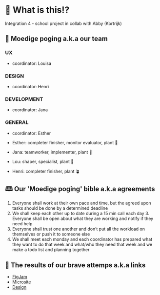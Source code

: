 # 🧐 What is this!?
Integration 4 - school project in collab with Abby (Kortrijk)

## 🧠 Moedige poging a.k.a our team
### UX
- coordinator: Louisa

### DESIGN
- coordinator: Henri

### DEVELOPMENT
- coordinator: Jana

### GENERAL
- coordinator: Esther
  
- Esther: completer finisher, monitor evaluator, plant 🌱
- Jana: teamworker, implementer, plant 🌱
- Lou: shaper, specialist, plant 🌵
- Henri: completer finisher, plant 🪴

## 🕮 Our 'Moedige poging' bible a.k.a agreements 
1. Everyone shall work at their own pace and time, but the agreed upon tasks should be done by a determined deadline
2. We shall keep each other up to date during a 15 min call each day
⁠3. Everyone shall be open about what they are working and notify if they need help
4. Everyone shall trust one another and don’t put all the workload on themselves or push it to someone else
5. We shall meet each monday and each coordinator has prepared what they want to do that week and what/who they need that week and we make a todo list and planning together

## 🔗 The results of our brave attemps a.k.a links
- [FigJam](https://www.figma.com/board/rqLcQIAwztlIxRn99Nfgoo/Integration-4---Abby?node-id=0-1&t=eH0gQdASVswjV9uo-1)
- [Microsite](https://www.figma.com/design/QP0qeSCZBHvE91DGuCpKpd/Integration-4---Abby---microsite?node-id=0-1&t=6qjMP6iY6mcM78YD-1)
- [Design](https://www.figma.com/design/OffShGGejDTdRazWGSZGpS/Integration-4---Abby---design?node-id=10-2&t=SKmK4pJqmYBHhgyj-1)
